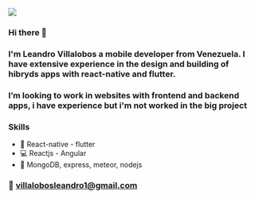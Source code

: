![](https://media.giphy.com/media/NHvv0Bo3oGq1eTBDd1/giphy.gif)

### Hi there 👋

### I'm Leandro Villalobos a mobile developer from Venezuela. I have extensive experience in the design and building of hibryds apps with react-native and flutter.


### I’m looking to work in websites with frontend and backend apps, i have experience but i'm not worked in the big project

### Skills

- :iphone: React-native - flutter
- :computer: Reactjs - Angular
- :briefcase: MongoDB, express, meteor, nodejs

### :email: villalobosleandro1@gmail.com

<!--
**villalobosleandro/villalobosleandro** is a ✨ _special_ ✨ repository because its `README.md` (this file) appears on your GitHub profile.

Here are some ideas to get you started:

- 🔭 I’m currently working on ...
- 🌱 I’m currently learning ...
- 👯 I’m looking to collaborate on ...
- 🤔 I’m looking for help with ...
- 💬 Ask me about ...
- 📫 How to reach me: ...
- 😄 Pronouns: ...
- ⚡ Fun fact: ...
-->
